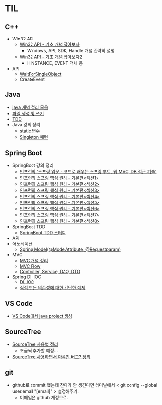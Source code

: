 # TIL
## C++
- Win32 API
  + [Win32 API - 기초 개념 잡아보자](https://velog.io/@heyjeong-go/Win32-API-%EA%B8%B0%EC%B4%88-%EA%B0%9C%EB%85%90-%EC%9E%A1%EC%95%84%EB%B3%B4%EC%9E%90)
    * Windows, API, SDK, Handle 개념 간략히 설명
  + [Win32 API - 기초 개념 잡아보자2](https://velog.io/@heyjeong-go/Win32-API-%EA%B8%B0%EC%B4%88-%EA%B0%9C%EB%85%90-%EC%9E%A1%EC%95%84%EB%B3%B4%EC%9E%902)
    * HINSTANCE, EVENT 객체 등
- API
  + [WaitForSingleObject](https://velog.io/@heyjeong-go/WaitForSingleObject)
  + [CreateEvent](https://velog.io/@heyjeong-go/CreateEvent)
  
## Java
- [java 개념 정리 모음](https://github.com/heyjeong-go/TIL/blob/main/Java/Java.md)
- [파일 생성 및 쓰기](https://github.com/heyjeong-go/TIL/blob/main/Java/FileControl_Study.md)
- [TDD](https://github.com/heyjeong-go/TIL/blob/main/Java/TDD_Test.md)
- Java 강의 정리
  + [static 변수](https://velog.io/@heyjeong-go/Java%EC%97%90%EC%84%9C%EC%9D%98-static-%EC%A0%95%EC%9D%98)
  + [Singleton 패턴](https://velog.io/@heyjeong-go/Java-Singleton-%ED%8C%A8%ED%84%B4)

## Spring Boot
- SpringBoot 강의 정리
  + [인프런의 '스프링 입문 - 코드로 배우는 스프링 부트, 웹 MVC, DB 접근 기술'](https://github.com/heyjeong-go/SpringBoot_Study2.git)
  + [인프런의 스프링 핵심 원리 - 기본편<섹션1>](https://velog.io/@heyjeong-go/%EC%8A%A4%ED%94%84%EB%A7%81-%ED%95%B5%EC%8B%AC-%EC%9B%90%EB%A6%AC-%EA%B8%B0%EB%B3%B8%ED%8E%B8-%EA%B0%95%EC%9D%981)
  + [인프런의 스프링 핵심 원리 - 기본편<섹션2>](https://velog.io/@heyjeong-go/%EC%8A%A4%ED%94%84%EB%A7%81-%ED%95%B5%EC%8B%AC-%EC%9B%90%EB%A6%AC-%EA%B8%B0%EB%B3%B8%ED%8E%B8-%EA%B0%95%EC%9D%982)
  + [인프런의 스프링 핵심 원리 - 기본편<섹션3>](https://velog.io/@heyjeong-go/%EC%8A%A4%ED%94%84%EB%A7%81-%ED%95%B5%EC%8B%AC-%EC%9B%90%EB%A6%AC-%EA%B8%B0%EB%B3%B8%ED%8E%B8-%EA%B0%95%EC%9D%983)
  + [인프런의 스프링 핵심 원리 - 기본편<섹션4>](https://velog.io/@heyjeong-go/%EC%8A%A4%ED%94%84%EB%A7%81-%ED%95%B5%EC%8B%AC-%EC%9B%90%EB%A6%AC-%EA%B8%B0%EB%B3%B8%ED%8E%B8-%EA%B0%95%EC%9D%98-4#beandefinition)
  + [인프런의 스프링 핵심 원리 - 기본편<섹션5>](https://velog.io/@heyjeong-go/%EC%8A%A4%ED%94%84%EB%A7%81-%ED%95%B5%EC%8B%AC-%EC%9B%90%EB%A6%AC-%EA%B8%B0%EB%B3%B8%ED%8E%B8-%EA%B0%95%EC%9D%98-5)
  + [인프런의 스프링 핵심 원리 - 기본편<섹션6>](https://velog.io/@heyjeong-go/%EC%8A%A4%ED%94%84%EB%A7%81-%ED%95%B5%EC%8B%AC-%EC%9B%90%EB%A6%AC-%EA%B8%B0%EB%B3%B8%ED%8E%B8-%EA%B0%95%EC%9D%98-6)
  + [인프런의 스프링 핵심 원리 - 기본편<섹션7>](https://velog.io/@heyjeong-go/%EC%8A%A4%ED%94%84%EB%A7%81-%ED%95%B5%EC%8B%AC-%EC%9B%90%EB%A6%AC-%EA%B8%B0%EB%B3%B8%ED%8E%B8-%EA%B0%95%EC%9D%98-7)
  + [인프런의 스프링 핵심 원리 - 기본편<섹션8>](https://velog.io/@heyjeong-go/%EC%8A%A4%ED%94%84%EB%A7%81-%ED%95%B5%EC%8B%AC-%EC%9B%90%EB%A6%AC-%EA%B8%B0%EB%B3%B8%ED%8E%B8-%EA%B0%95%EC%9D%98-8)
- SpringBoot TDD
  + [SpringBoot TDD 스터디](https://github.com/heyjeong-go/SpringBoot_TDD_Study.git)
- API
- 어노테이션
  + [Spring Model(@ModelAttribute, @Requestparam)](https://velog.io/@heyjeong-go/Spring-Model-%EA%B0%9D%EC%B2%B4)
- MVC
  + [MVC 개념 정리](https://velog.io/@heyjeong-go/SpringBoot-MVC)
  + [MVC Flow](https://velog.io/@heyjeong-go/SpringBoot-MVC-Flow)
  + [Controller, Service, DAO, DTO](https://velog.io/@heyjeong-go/Controller-Service-DAO-DTO)
- Spring DI, IOC
  + [DI, IOC](https://velog.io/@heyjeong-go/Spring-DI-IOC#%EA%B7%B8%EB%9E%98%EC%84%9C-ioc-%EB%9E%80)
  + [직접 만든 의존성에 대한 간단한 예제](https://github.com/heyjeong-go/Java_Test/tree/main/FileProject/src/JavaTest/dependencyEx)

## VS Code
- [VS Code에서 java project 생성](https://velog.io/@heyjeong-go/Visual-Code%EC%97%90%EC%84%9C-Java-Project-%EC%83%9D%EC%84%B1)

## SourceTree
- [SourceTree 사용법 정리](https://github.com/heyjeong-go/TIL/blob/main/SourceTree/SourceTree.md)
  + 조금씩 추가할 예정...
- [SourceTree 사용하면서 마주친 버그? 정리](https://github.com/heyjeong-go/TIL/blob/main/SourceTree/SourceTree_ErrorCollection.md)

## git
- github로 commit 했는데 잔디가 안 생긴다면 터미널에서 < git config --global user.email "[email]" > 설정해주기.
  + 이메일은 github 계정으로.